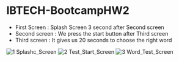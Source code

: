 # IBTECH-BootcampHW2

*  First Screen : Splash Screen 3 second after Second screen
*  Second screen :  We press the start button after Third screen
*  Third screen : It gives us 20 seconds to choose the right word


![1 Splashc_Screen](https://user-images.githubusercontent.com/81637840/132958898-f53c9e8a-71c9-45ca-a427-846e0294f579.png)
![2 Test_Start_Screen](https://user-images.githubusercontent.com/81637840/132958900-d03ae6a3-eb6a-4079-8147-3594493556cc.png)
![3 Word_Test_Screen](https://user-images.githubusercontent.com/81637840/132958901-e59a96c7-6228-4757-bace-7c8009ac3447.png)
